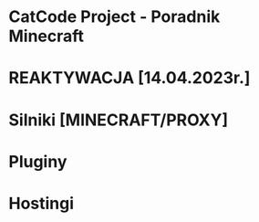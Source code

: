 
# CatCode Project - Poradnik Minecraft

# REAKTYWACJA [14.04.2023r.]

# Silniki [MINECRAFT/PROXY]

# Pluginy

# Hostingi
